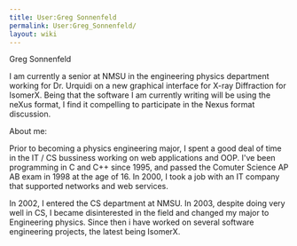 ```yaml
---
title: User:Greg Sonnenfeld
permalink: User:Greg_Sonnenfeld/
layout: wiki
---
```


Greg Sonnenfeld

I am currently a senior at NMSU in the engineering physics department
working for Dr. Urquidi on a new graphical interface for X-ray
Diffraction for IsomerX. Being that the software I am currently writing
will be using the neXus format, I find it compelling to participate in
the Nexus format discussion.

About me:

Prior to becoming a physics engineering major, I spent a good deal of
time in the IT / CS bussiness working on web applications and OOP. I've
been programming in C and C++ since 1995, and passed the Comuter Science
AP AB exam in 1998 at the age of 16. In 2000, I took a job with an IT
company that supported networks and web services.

In 2002, I entered the CS department at NMSU. In 2003, despite doing
very well in CS, I became disinterested in the field and changed my
major to Engineering physics. Since then i have worked on several
software engineering projects, the latest being IsomerX.
